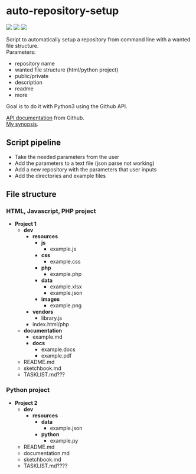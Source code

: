 # auto-repository-setup
<img src="https://img.shields.io/github/languages/top/jomppeli/auto-repository-setup.svg?style=for-the-badge"> <img src="https://img.shields.io/github/repo-size/jomppeli/auto-repository-setup.svg?style=for-the-badge"> <img src="https://img.shields.io/github/issues/jomppeli/auto-repository-setup.svg?style=for-the-badge">  
  
  
Script to automatically setup a repository from command line with a wanted file structure.  
Parameters:
- repository name
- wanted file structure (html/python project)
- public/private
- description
- readme
- more

Goal is to do it with Python3 using the Github API. 
  
[API documentation](https://developer.github.com/v3/) from Github.  
[My synopsis]().
  
  
## Script pipeline
- Take the needed parameters from the user
- Add the parameters to a text file (json parse not working)
- Add a new repository with the parameters that user inputs
- Add the directories and example files

## File structure
### HTML, Javascript, PHP project
- **Project 1**
  - **dev**
    - **resources**
      - **js**
        - example.js
      - **css**
        - example.css
      - **php**
        - example.php
      - **data**
        - example.xlsx
        - example.json
      - **images**
        - example.png
    - **vendors**
      - library.js
    - index.html/php
  - **documentation**
    - example.md
    - **docs**
      - example.docs
      - example.pdf
  - README.md
  - sketchbook.md  
  - TASKLIST.md???
  
  
### Python project
- **Project 2**
  - **dev**
    - **resources**
      - **data**
        - example.json
      - **python**
        - example.py
  - README.md
  - documentation.md
  - sketchbook.md
  - TASKLIST.md????
